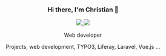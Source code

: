 ### <p align="center">Hi there, I'm Christian 👋</p>
<p align="center">
  <a href="https://twitter.com/C_Schoenefeld">
    <img src="https://img.shields.io/twitter/url?style=social&url=https%3A%2F%2Ftwitter.com%2FC_Schoenefeld">
  </a>
  <a href="https://www.christian-schoenefeld.de">
    <img src="https://img.shields.io/badge/website-www.christian--schoenefeld.de-green">
  </a>
</p>
 
<p align="center">Web developer</p>

<p align="center">Projects, web development, TYPO3, Liferay, Laravel, Vue.js ...</p>
<!--
**christian-schoenefeld/christian-schoenefeld** is a ✨ _special_ ✨ repository because its `README.md` (this file) appears on your GitHub profile.

Here are some ideas to get you started:

- 🔭 I’m currently working on ...
- 🌱 I’m currently learning ...
- 👯 I’m looking to collaborate on ...
- 🤔 I’m looking for help with ...
- 💬 Ask me about ...
- 📫 How to reach me: ...
- 😄 Pronouns: ...
- ⚡ Fun fact: ...
-->
